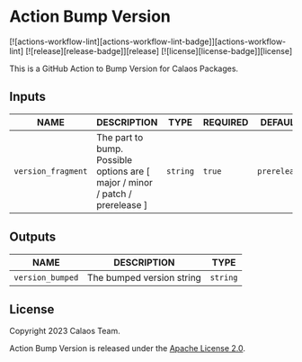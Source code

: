 # Action Bump Version

[![actions-workflow-lint][actions-workflow-lint-badge]][actions-workflow-lint]
[![release][release-badge]][release]
[![license][license-badge]][license]

This is a GitHub Action to Bump Version for Calaos Packages.

## Inputs

|          NAME          |                                                  DESCRIPTION                                                  |   TYPE   | REQUIRED | DEFAULT       |
|------------------------|---------------------------------------------------------------------------------------------------------------|----------|----------|---------------|
| `version_fragment`     | The part to bump. Possible options are [ major / minor / patch / prerelease ]                                 | `string` | `true`   | `prerelease`  |

## Outputs

| NAME             |                                            DESCRIPTION                                             |   TYPE   |
|------------------|----------------------------------------------------------------------------------------------------|----------|
| `version_bumped` | The bumped version string                                                                          | `string` |

## License

Copyright 2023 Calaos Team.

Action Bump Version is released under the [Apache License 2.0](./LICENSE).
